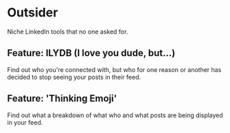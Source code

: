 # Outsider
Niche LinkedIn tools that no one asked for.

## Feature: ILYDB (I love you dude, but...)

Find out who you're connected with, but who for one reason or another has decided to stop seeing your posts in their feed.

## Feature: 'Thinking Emoji'

Find out what a breakdown of what who and what posts are being displayed in your feed.
